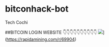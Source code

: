 # bitconhack-bot

  Tech Cochi

##BITCOIN LOGIN WEBSITE
   👇👇👇👇👇👇👇👇👇👇
![](https://img.shields.io/badge/BTC_WEBSITE-TECH--COCHI-green?style=for-the-badge&logo=rapidamining)](https://rapidamining.com/r/69904)

